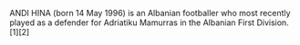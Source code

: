ANDI HINA (born 14 May 1996) is an Albanian footballer who most recently played as a defender for Adriatiku Mamurras in the Albanian First Division.[1][2]
